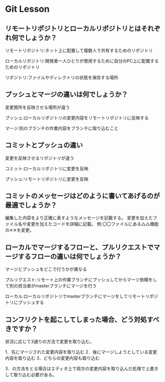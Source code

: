 # Git Lesson

## リモートリポジトリとローカルリポジトリとはそれぞれ何でしょうか？

リモートリポジトリ:ネット上に配置して複数人で共有するためのリポジトリ

ローカルリポジトリ:開発者一人ひとりが使用するために自分のPC上に配置するためのリポジトリ

リポジトリ:ファイルやディレクトリの状態を保存する場所

## プッシュとマージの違いは何でしょうか？

変更箇所を反映させる場所が違う

プッシュ:ローカルリポジトリの変更内容をリモートリポジトリに反映する

マージ:別のブランチの作業内容をブランチに取り込むこと

## コミットとプッシュの違い

変更を反映させるリポジトリが違う

コミット:ローカルリポジトリに変更を反映

プッシュ:リモートリポジトリに変更を反映

## コミットのメッセージはどのように書いてあげるのが最適でしょうか？

編集した内容をより正確に表すようなメッセージを記載する。
変更を加えたファイル名や変更を加えたコードを詳細に記載。
例:〇〇ファイルにある△△機能の✕✕を変更。

## ローカルでマージするフローと、プルリクエストでマージするフローの違いは何でしょうか？

マージとプッシュをどこで行うかが異なる

プルリクエスト:リモート上の作業ブランチにプッシュしてからマージ依頼をして別の担当者がmasterブランチにマージを行う

ローカル:ローカルリポジトリでmasterブランチにマージをしてリモートリポジトリにプッシュする

## コンフリクトを起こしてしまった場合、どう対処すべきですか？

状況に応じて3通りの方法で変更を取り込む。

1．先にマージされた変更内容を取り込む
2．後にマージしようとしている変更内容を取り込む
3．どちらの変更内容も取り込む

3．の方法をとる場合はエディタ上で両方の変更内容を取り込んだ処理で上書きして取り込む必要がある。